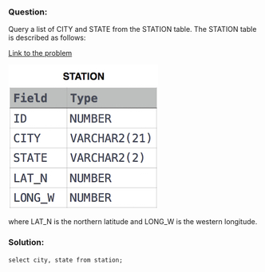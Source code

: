 ### Question:

Query a list of CITY and STATE from the STATION table.
The STATION table is described as follows:

[Link to the problem](https://www.hackerrank.com/challenges/weather-observation-station-1/problem?isFullScreen=true)


![alt text](images/1449345840-5f0a551030-Station.jpg)

where LAT_N is the northern latitude and LONG_W is the western longitude.


### Solution:

```
select city, state from station;
```